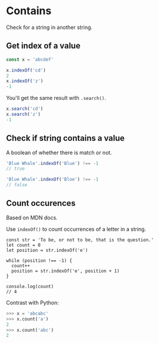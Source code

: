 # Contains

Check for a string in another string.


## Get index of a value

```javascript
const x = 'abcdef'

x.indexOf('cd')
2
x.indexOf('z')
-1
```

You'll get the same result with `.search()`.

```javascript
x.search('cd')
x.search('z')
-1
```


## Check if string contains a value

A boolean of whether there is match or not.

```javascript
'Blue Whale'.indexOf('Blue') !== -1
// true

'Blue Whale'.indexOf('Bloe') !== -1 
// false
```


## Count occurences

Based on MDN docs.

Use `indexOf()` to count occurrences of a letter in a string.

```
const str = 'To be, or not to be, that is the question.'
let count = 0
let position = str.indexOf('e')

while (position !== -1) {
  count++
  position = str.indexOf('e', position + 1)
}

console.log(count)
// 4
```

Contrast with Python:

```python
>>> x = 'abcabc'
>>> x.count('a')
2
>>> x.count('abc')
2
```
